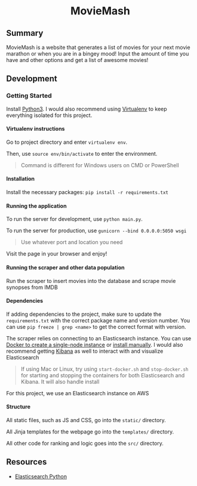 <div align="center">
    <h1>MovieMash</h1>
</div>

## Summary

MovieMash is a website that generates a list of movies for your next movie marathon or when you are in a bingey mood! Input the amount of time you have and other options and get a list of awesome movies!

## Development

### Getting Started

Install [Python3](https://www.python.org/downloads/). I would also recommend using [Virtualenv](https://virtualenv.pypa.io/en/stable/) to keep everything isolated for this project.

#### Virtualenv instructions

Go to project directory and enter `virtualenv env`.

Then, use `source env/bin/activate` to enter the environment. 

> Command is different for Windows users on CMD or PowerShell

#### Installation

Install the necessary packages: `pip install -r requirements.txt`

#### Running the application

To run the server for development, use `python main.py`.

To run the server for production, use `gunicorn --bind 0.0.0.0:5050 wsgi`

> Use whatever port and location you need

Visit the page in your browser and enjoy!

#### Running the scraper and other data population

Run the scraper to insert movies into the database and scrape movie synopses from IMDB

#### Dependencies

If adding dependencies to the project, make sure to update the `requirements.txt` with the correct package name and version number. You can use `pip freeze | grep <name>` to get the correct format with version.

The scraper relies on connecting to an Elasticsearch instance. You can use [Docker to create a single-node instance](https://www.elastic.co/guide/en/elasticsearch/reference/current/docker.html) or [install manually](https://www.elastic.co/guide/en/elasticsearch/reference/current/install-elasticsearch.html). I would also recommend getting [Kibana](https://www.elastic.co/guide/en/kibana/current/install.html) as well to interact with and visualize Elasticsearch

> If using Mac or Linux, try using `start-docker.sh` and `stop-docker.sh` for starting and stopping the containers for both Elasticsearch and Kibana. It will also handle install

For this project, we use an Elasticsearch instance on AWS

#### Structure

All static files, such as JS and CSS, go into the `static/` directory.

All Jinja templates for the webpage go into the `templates/` directory.

All other code for ranking and logic goes into the `src/` directory.

## Resources

- [Elasticsearch Python](https://www.elastic.co/guide/en/elasticsearch/client/python-api/current/index.html)
